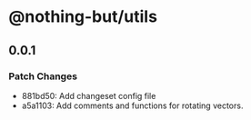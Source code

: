 # @nothing-but/utils

## 0.0.1

### Patch Changes

-   881bd50: Add changeset config file
-   a5a1103: Add comments and functions for rotating vectors.
